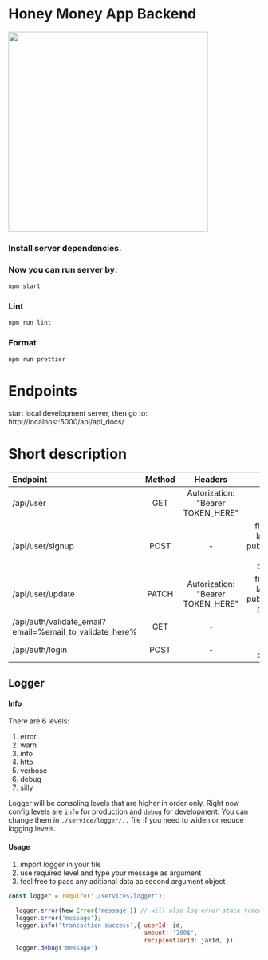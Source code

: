 # Honey Money App Backend

<img src="https://static.vecteezy.com/system/resources/previews/002/521/570/original/cartoon-cute-bee-holding-a-honey-comb-signboard-showing-victory-hand-vector.jpg" width="400"/>

### Install server dependencies.

### Now you can run server by:

```
npm start
```

### Lint

```
npm run lint
```

### Format

```
npm run prettier
```

# Endpoints

start local development server, then go to: http://localhost:5000/api/api_docs/

# Short description
| Endpoint  | Method  | Headers | Params |
| :------------ |:---------------:|:------:|-----:|
|/api/user    | GET |  Autorization: "Bearer TOKEN_HERE" | - |
|/api/user/signup    | POST | - | firstName, lastName, publicName, email, password |
|/api/user/update | PATCH | Autorization: "Bearer TOKEN_HERE" | firstName, lastName, publicName, password |
|/api/auth/validate_email?email=%email_to_validate_here%    | GET |  -| -|
|/api/auth/login   | POST | - | email, password |

## Logger

#### Info
There are 6 levels:

1.  error
2.  warn
3.  info
4.  http
5.  verbose
6.  debug
7.  silly

Logger will be consoling levels that are higher in order only. Right now config
levels are `info` for production and `debug` for development. You can change
them in `./service/logger/..` file if you need to widen or reduce logging
levels.

#### Usage

1. import logger in your file
2. use required level and type your message as argument
3. feel free to pass any aditional data as second argument object

```javascript
const logger = require("./services/logger");

  logger.error(New Error('message')) // will also log error stack trace
  logger.error('message');
  logger.info('transaction success',{ userId: id,
                                      amount: '200$',
                                      recipientJarId: jarId, })
  logger.debug('message')
```


